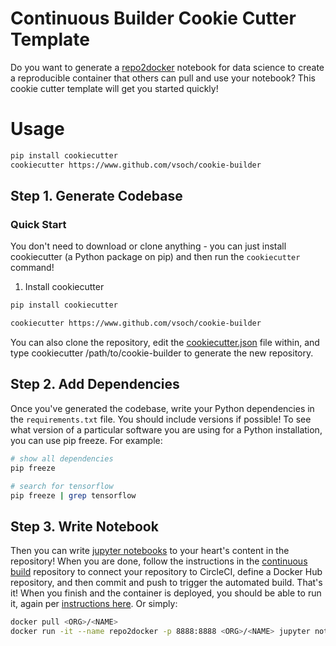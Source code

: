 Continuous Builder Cookie Cutter Template
=========================================

Do you want to generate a [repo2docker](https://www.github.com/jupyter/repo2docker)
notebook for data science to create a reproducible container that others can pull
and use your notebook? This cookie cutter template will get you started quickly!

# Usage

```bash
pip install cookiecutter
cookiecutter https://www.github.com/vsoch/cookie-builder
```

## Step 1. Generate Codebase

### Quick Start
You don't need to download or clone anything - you can just install cookiecutter 
(a Python package on pip) and then run the `cookiecutter` command!

1. Install cookiecutter

```bash
pip install cookiecutter
```

```bash
cookiecutter https://www.github.com/vsoch/cookie-builder
```

You can also clone the repository, edit the [cookiecutter.json](cookiecutter.json)
file within, and type cookiecutter /path/to/cookie-builder to generate the new repository.

## Step 2. Add Dependencies

Once you've generated the codebase, write your Python dependencies in the `requirements.txt`
file. You should include versions if possible! To see what version of a particular software
you are using for a Python installation, you can use pip freeze. For example:

```bash
# show all dependencies
pip freeze

# search for tensorflow
pip freeze | grep tensorflow
```

## Step 3. Write Notebook
Then you can write [jupyter notebooks](http://jupyter.org/install) to your heart's content
in the repository! When you are done, follow the instructions in the [continuous build](https://github.com/binder-examples/continuous-build) repository
to connect your repository to CircleCI, define a Docker Hub repository, and then commit and push
to trigger the automated build. That's it! When you finish and the container is deployed, you should
be able to run it, again per [instructions here](https://repo2docker.readthedocs.io/en/latest/deploy.html). Or simply:

```bash
docker pull <ORG>/<NAME>
docker run -it --name repo2docker -p 8888:8888 <ORG>/<NAME> jupyter notebook --ip 0.0.0.0
```
